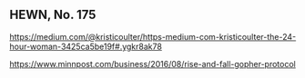 ## HEWN, No. 175

https://medium.com/@kristicoulter/https-medium-com-kristicoulter-the-24-hour-woman-3425ca5be19f#.ygkr8ak78

https://www.minnpost.com/business/2016/08/rise-and-fall-gopher-protocol
